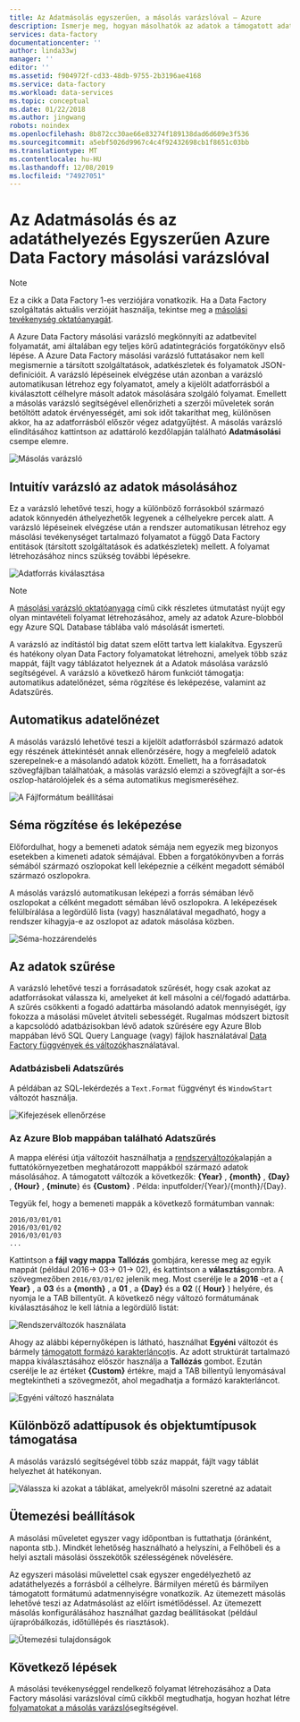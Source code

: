 ```yaml
---
title: Az Adatmásolás egyszerűen, a másolás varázslóval – Azure
description: Ismerje meg, hogyan másolhatók az adatok a támogatott adatforrásokból a mosogatóba a Data Factory másolás varázslóval.
services: data-factory
documentationcenter: ''
author: linda33wj
manager: ''
editor: ''
ms.assetid: f904972f-cd33-48db-9755-2b3196ae4168
ms.service: data-factory
ms.workload: data-services
ms.topic: conceptual
ms.date: 01/22/2018
ms.author: jingwang
robots: noindex
ms.openlocfilehash: 8b872cc30ae66e83274f189138dad6d609e3f536
ms.sourcegitcommit: a5ebf5026d9967c4c4f92432698cb1f8651c03bb
ms.translationtype: MT
ms.contentlocale: hu-HU
ms.lasthandoff: 12/08/2019
ms.locfileid: "74927051"
---
```

# <a name="copy-or-move-data-easily-with-azure-data-factory-copy-wizard"></a>Az Adatmásolás és az adatáthelyezés Egyszerűen Azure Data Factory másolási varázslóval
> [!NOTE]
> Ez a cikk a Data Factory 1-es verziójára vonatkozik. Ha a Data Factory szolgáltatás aktuális verzióját használja, tekintse meg a [másolási tevékenység oktatóanyagát](../quickstart-create-data-factory-dot-net.md). 


A Azure Data Factory másolási varázsló megkönnyíti az adatbevitel folyamatát, ami általában egy teljes körű adatintegrációs forgatókönyv első lépése. A Azure Data Factory másolási varázsló futtatásakor nem kell megismernie a társított szolgáltatások, adatkészletek és folyamatok JSON-definícióit. A varázsló lépéseinek elvégzése után azonban a varázsló automatikusan létrehoz egy folyamatot, amely a kijelölt adatforrásból a kiválasztott célhelyre másolt adatok másolására szolgáló folyamat. Emellett a másolás varázsló segítségével ellenőrizheti a szerzői műveletek során betöltött adatok érvényességét, ami sok időt takaríthat meg, különösen akkor, ha az adatforrásból először végez adatgyűjtést. A másolás varázsló elindításához kattintson az adattároló kezdőlapján található **Adatmásolási** csempe elemre.

![Másolás varázsló](./media/data-factory-copy-wizard/copy-data-wizard.png)

## <a name="an-intuitive-wizard-for-copying-data"></a>Intuitív varázsló az adatok másolásához
Ez a varázsló lehetővé teszi, hogy a különböző forrásokból származó adatok könnyedén áthelyezhetők legyenek a célhelyekre percek alatt. A varázsló lépéseinek elvégzése után a rendszer automatikusan létrehoz egy másolási tevékenységet tartalmazó folyamatot a függő Data Factory entitások (társított szolgáltatások és adatkészletek) mellett. A folyamat létrehozásához nincs szükség további lépésekre.   

![Adatforrás kiválasztása](./media/data-factory-copy-wizard/select-data-source-page.png)

> [!NOTE]
> A [másolási varázsló oktatóanyaga](data-factory-copy-data-wizard-tutorial.md) című cikk részletes útmutatást nyújt egy olyan mintavételi folyamat létrehozásához, amely az adatok Azure-blobból egy Azure SQL Database táblába való másolását ismerteti. 
> 
> 

A varázsló az indítástól big datat szem előtt tartva lett kialakítva. Egyszerű és hatékony olyan Data Factory folyamatokat létrehozni, amelyek több száz mappát, fájlt vagy táblázatot helyeznek át a Adatok másolása varázsló segítségével. A varázsló a következő három funkciót támogatja: automatikus adatelőnézet, séma rögzítése és leképezése, valamint az Adatszűrés. 

## <a name="automatic-data-preview"></a>Automatikus adatelőnézet
A másolás varázsló lehetővé teszi a kijelölt adatforrásból származó adatok egy részének áttekintését annak ellenőrzésére, hogy a megfelelő adatok szerepelnek-e a másolandó adatok között. Emellett, ha a forrásadatok szövegfájlban találhatóak, a másolás varázsló elemzi a szövegfájlt a sor-és oszlop-határolójelek és a séma automatikus megismeréséhez. 

![A Fájlformátum beállításai](./media/data-factory-copy-wizard/file-format-settings.png)

## <a name="schema-capture-and-mapping"></a>Séma rögzítése és leképezése
Előfordulhat, hogy a bemeneti adatok sémája nem egyezik meg bizonyos esetekben a kimeneti adatok sémájával. Ebben a forgatókönyvben a forrás sémából származó oszlopokat kell leképeznie a célként megadott sémából származó oszlopokra. 

A másolás varázsló automatikusan leképezi a forrás sémában lévő oszlopokat a célként megadott sémában lévő oszlopokra. A leképezések felülbírálása a legördülő lista (vagy) használatával megadható, hogy a rendszer kihagyja-e az oszlopot az adatok másolása közben.   

![Séma-hozzárendelés](./media/data-factory-copy-wizard/schema-mapping.png)

## <a name="filtering-data"></a>Az adatok szűrése
A varázsló lehetővé teszi a forrásadatok szűrését, hogy csak azokat az adatforrásokat válassza ki, amelyeket át kell másolni a cél/fogadó adattárba. A szűrés csökkenti a fogadó adattárba másolandó adatok mennyiségét, így fokozza a másolási művelet átviteli sebességét. Rugalmas módszert biztosít a kapcsolódó adatbázisokban lévő adatok szűrésére egy Azure Blob mappában lévő SQL Query Language (vagy) fájlok használatával [Data Factory függvények és változók](data-factory-functions-variables.md)használatával.   

### <a name="filtering-of-data-in-a-database"></a>Adatbázisbeli Adatszűrés
A példában az SQL-lekérdezés a `Text.Format` függvényt és `WindowStart` változót használja. 

![Kifejezések ellenőrzése](./media/data-factory-copy-wizard/validate-expressions.png)

### <a name="filtering-of-data-in-an-azure-blob-folder"></a>Az Azure Blob mappában található Adatszűrés
A mappa elérési útja változóit használhatja a [rendszerváltozók](data-factory-functions-variables.md#data-factory-system-variables)alapján a futtatókörnyezetben meghatározott mappákból származó adatok másolásához. A támogatott változók a következők: **{Year}** , **{month}** , **{Day}** , **{Hour}** , **{minute**} és **{Custom}** . Példa: inputfolder/{Year}/{month}/{Day}.

Tegyük fel, hogy a bemeneti mappák a következő formátumban vannak:

    2016/03/01/01
    2016/03/01/02
    2016/03/01/03
    ...

Kattintson a **fájl vagy mappa** **Tallózás** gombjára, keresse meg az egyik mappát (például 2016-> 03-> 01-> 02), és kattintson a **választás**gombra. A szövegmezőben `2016/03/01/02` jelenik meg. Most cserélje le a **2016** -et a { **Year}** , a **03** és a **{month}** , a **01** , a **{Day}** és a **02** ({ **Hour}** ) helyére, és nyomja le a TAB billentyűt. A következő négy változó formátumának kiválasztásához le kell látnia a legördülő listát:

![Rendszerváltozók használata](./media/data-factory-copy-wizard/blob-standard-variables-in-folder-path.png)   

Ahogy az alábbi képernyőképen is látható, használhat **Egyéni** változót és bármely [támogatott formázó karakterláncot](https://msdn.microsoft.com/library/8kb3ddd4.aspx)is. Az adott struktúrát tartalmazó mappa kiválasztásához először használja a **Tallózás** gombot. Ezután cserélje le az értéket **{Custom}** értékre, majd a TAB billentyű lenyomásával megtekintheti a szövegmezőt, ahol megadhatja a formázó karakterláncot.     

![Egyéni változó használata](./media/data-factory-copy-wizard/blob-custom-variables-in-folder-path.png)

## <a name="support-for-diverse-data-and-object-types"></a>Különböző adattípusok és objektumtípusok támogatása
A másolás varázsló segítségével több száz mappát, fájlt vagy táblát helyezhet át hatékonyan.

![Válassza ki azokat a táblákat, amelyekről másolni szeretné az adatait](./media/data-factory-copy-wizard/select-tables-to-copy-data.png)

## <a name="scheduling-options"></a>Ütemezési beállítások
A másolási műveletet egyszer vagy időpontban is futtathatja (óránként, naponta stb.). Mindkét lehetőség használható a helyszíni, a Felhőbeli és a helyi asztali másolási összekötők szélességének növelésére.

Az egyszeri másolási művelettel csak egyszer engedélyezhető az adatáthelyezés a forrásból a célhelyre. Bármilyen méretű és bármilyen támogatott formátumú adatmennyiségre vonatkozik. Az ütemezett másolás lehetővé teszi az Adatmásolást az előírt ismétlődéssel. Az ütemezett másolás konfigurálásához használhat gazdag beállításokat (például újrapróbálkozás, időtúllépés és riasztások).

![Ütemezési tulajdonságok](./media/data-factory-copy-wizard/scheduling-properties.png)

## <a name="next-steps"></a>Következő lépések
A másolási tevékenységgel rendelkező folyamat létrehozásához a Data Factory másolási varázslóval című cikkből megtudhatja, hogyan hozhat létre [folyamatokat a másolás varázsló](data-factory-copy-data-wizard-tutorial.md)segítségével.

